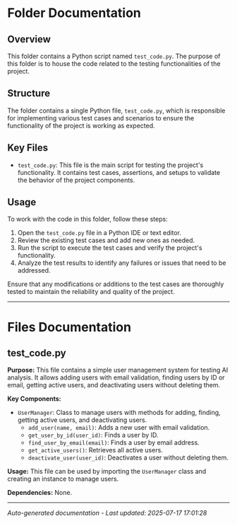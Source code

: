 # Folder Documentation

## Overview
This folder contains a Python script named `test_code.py`. The purpose of this folder is to house the code related to the testing functionalities of the project.

## Structure
The folder contains a single Python file, `test_code.py`, which is responsible for implementing various test cases and scenarios to ensure the functionality of the project is working as expected.

## Key Files
- `test_code.py`: This file is the main script for testing the project's functionality. It contains test cases, assertions, and setups to validate the behavior of the project components.

## Usage
To work with the code in this folder, follow these steps:
1. Open the `test_code.py` file in a Python IDE or text editor.
2. Review the existing test cases and add new ones as needed.
3. Run the script to execute the test cases and verify the project's functionality.
4. Analyze the test results to identify any failures or issues that need to be addressed.

Ensure that any modifications or additions to the test cases are thoroughly tested to maintain the reliability and quality of the project.

---

# Files Documentation

## test_code.py

**Purpose:** This file contains a simple user management system for testing AI analysis. It allows adding users with email validation, finding users by ID or email, getting active users, and deactivating users without deleting them.

**Key Components:**
- `UserManager`: Class to manage users with methods for adding, finding, getting active users, and deactivating users.
  - `add_user(name, email)`: Adds a new user with email validation.
  - `get_user_by_id(user_id)`: Finds a user by ID.
  - `find_user_by_email(email)`: Finds a user by email address.
  - `get_active_users()`: Retrieves all active users.
  - `deactivate_user(user_id)`: Deactivates a user without deleting them.

**Usage:** This file can be used by importing the `UserManager` class and creating an instance to manage users.

**Dependencies:** None.

---
*Auto-generated documentation - Last updated: 2025-07-17 17:01:28*
